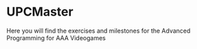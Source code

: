 # UPCMaster

Here you will find the exercises and milestones for the Advanced Programming for AAA Videogames
